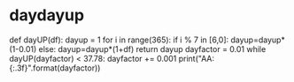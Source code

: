 # daydayup
def dayUP(df):
    dayup = 1
    for i in range(365):
        if i % 7 in [6,0]:
            dayup=dayup*(1-0.01)
        else:
            dayup=dayup*(1+df)
    return  dayup
dayfactor   =   0.01
while   dayUP(dayfactor)    <   37.78:
        dayfactor   +=  0.001
print("AA:{:.3f}".format(dayfactor))
